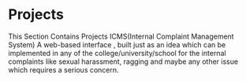 # Projects
This Section Contains Projects
ICMS(Internal Complaint Management System)
A web-based interface , built just as an idea which can be implemented in any of the college/university/school for the internal complaints like sexual harassment, ragging and maybe any other issue which requires a serious concern.

